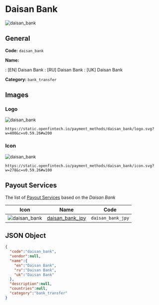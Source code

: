 
# Daisan Bank 
![daisan_bank](https://static.openfintech.io/payment_methods/daisan_bank/logo.svg?w=400&c=v0.59.26#w200)  

## General 
**Code:** `daisan_bank` 
 
**Name:** 
 
:	[EN] Daisan Bank 
:	[RU] Daisan Bank 
:	[UK] Daisan Bank 
 
**Category:** `bank_transfer` 
 

## Images 

### Logo 
![daisan_bank](https://static.openfintech.io/payment_methods/daisan_bank/logo.svg?w=400&c=v0.59.26#w200)  

```
https://static.openfintech.io/payment_methods/daisan_bank/logo.svg?w=400&c=v0.59.26#w200
```  

### Icon 
![daisan_bank](https://static.openfintech.io/payment_methods/daisan_bank/icon.svg?w=278&c=v0.59.26#w100)  

```
https://static.openfintech.io/payment_methods/daisan_bank/icon.svg?w=278&c=v0.59.26#w100
```  

## Payout Services 
 
The list of [Payout Services](/payout-services/) based on the _Daisan Bank_ 

|Icon|Name|Code| 
|:---:|:---:|:---:| 
|![daisan_bank](https://static.openfintech.io/payout_methods/daisan_bank/icon.svg?w=278&c=v0.59.26#w40) |[daisan_bank_jpy](/payout-services/daisan_bank_jpy/)|`daisan_bank_jpy`| 
 

## JSON Object 

```json
{
  "code":"daisan_bank",
  "vendor":null,
  "name":{
    "en":"Daisan Bank",
    "ru":"Daisan Bank",
    "uk":"Daisan Bank"
  },
  "description":null,
  "countries":null,
  "category":"bank_transfer"
}
```  
